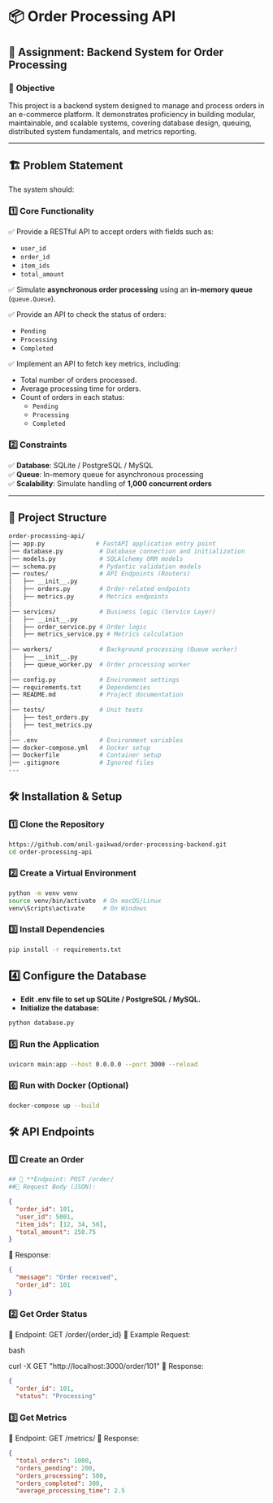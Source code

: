 # 📦 Order Processing API  

## 📝 Assignment: Backend System for Order Processing  

### 🎯 **Objective**  
This project is a backend system designed to manage and process orders in an e-commerce platform. It demonstrates proficiency in building modular, maintainable, and scalable systems, covering database design, queuing, distributed system fundamentals, and metrics reporting.  

---

## 🏗️ **Problem Statement**  

The system should:  

### **1️⃣ Core Functionality**  
✅ Provide a RESTful API to accept orders with fields such as:  
- `user_id`  
- `order_id`  
- `item_ids`  
- `total_amount`  

✅ Simulate **asynchronous order processing** using an **in-memory queue** (`queue.Queue`).  

✅ Provide an API to check the status of orders:  
- `Pending`  
- `Processing`  
- `Completed`  

✅ Implement an API to fetch key metrics, including:  
- Total number of orders processed.  
- Average processing time for orders.  
- Count of orders in each status:  
  - `Pending`  
  - `Processing`  
  - `Completed`  

### **2️⃣ Constraints**  
✅ **Database**: SQLite / PostgreSQL / MySQL  
✅ **Queue**: In-memory queue for asynchronous processing  
✅ **Scalability**: Simulate handling of **1,000 concurrent orders**  

---

## 📁 **Project Structure**  
```bash
order-processing-api/
│── app.py              # FastAPI application entry point
│── database.py          # Database connection and initialization
│── models.py            # SQLAlchemy ORM models
│── schema.py            # Pydantic validation models
│── routes/              # API Endpoints (Routers)
│   ├── __init__.py
│   ├── orders.py        # Order-related endpoints
│   ├── metrics.py       # Metrics endpoints
│
│── services/            # Business logic (Service Layer)
│   ├── __init__.py
│   ├── order_service.py # Order logic
│   ├── metrics_service.py # Metrics calculation
│
│── workers/             # Background processing (Queue worker)
│   ├── __init__.py
│   ├── queue_worker.py  # Order processing worker
│
│── config.py            # Environment settings
│── requirements.txt     # Dependencies
│── README.md            # Project documentation
│
│── tests/               # Unit tests
│   ├── test_orders.py
│   ├── test_metrics.py
│
│── .env                 # Environment variables
│── docker-compose.yml   # Docker setup
│── Dockerfile           # Container setup
│── .gitignore           # Ignored files
---
```

## 🛠️ **Installation & Setup**  

### **1️⃣ Clone the Repository** 
```bash
https://github.com/anil-gaikwad/order-processing-backend.git
cd order-processing-api
```

### **2️⃣ Create a Virtual Environment** 
 ```bash
 python -m venv venv
source venv/bin/activate  # On macOS/Linux
venv\Scripts\activate     # On Windows

 ```

### **3️⃣ Install Dependencies**
```bash
pip install -r requirements.txt
```

## **4️⃣ Configure the Database**
- **Edit .env file to set up SQLite / PostgreSQL / MySQL.**
- **Initialize the database:**
```bash
python database.py
```

### **5️⃣ Run the Application**  
```bash
uvicorn main:app --host 0.0.0.0 --port 3000 --reload
```

### **6️⃣ Run with Docker (Optional)**  
```sh
docker-compose up --build
```

## 🛠 **API Endpoints**
### 1️⃣ **Create an Order**
```python
## 📌 **Endpoint: POST /order/
##📌 Request Body (JSON):
```
```json
{
  "order_id": 101,
  "user_id": 5001,
  "item_ids": [12, 34, 56],
  "total_amount": 250.75
}
```
📌 Response:
```json
{
  "message": "Order received",
  "order_id": 101
}
```

### 2️⃣ **Get Order Status**
📌 Endpoint: GET /order/{order_id}
📌 Example Request:

bash

curl -X GET "http://localhost:3000/order/101"
📌 Response:
```json
{
  "order_id": 101,
  "status": "Processing"
```

### 3️⃣ **Get Metrics**
📌 Endpoint: GET /metrics/
📌 Response:

```json
{
  "total_orders": 1000,
  "orders_pending": 200,
  "orders_processing": 500,
  "orders_completed": 300,
  "average_processing_time": 2.5
```